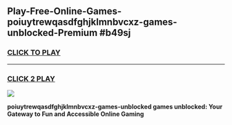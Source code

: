 
## Play-Free-Online-Games-poiuytrewqasdfghjklmnbvcxz-games-unblocked-Premium #b49sj
<h3>
<a href="https://premium.freeplayer.one?title=poiuytrewqasdfghjklmnbvcxz-games-unblocked&ref=8M">CLICK TO PLAY</a></h3>
<hr>

<h3>
<a href="https://premium.freeplayer.one?title=poiuytrewqasdfghjklmnbvcxz-games-unblocked&ref=8M">CLICK 2 PLAY</a>
  
</h3>

<a href="https://premium.freeplayer.one?title=poiuytrewqasdfghjklmnbvcxz-games-unblocked&ref=8M"><img src="https://clearcache.store/games.png"></a>


**poiuytrewqasdfghjklmnbvcxz-games-unblocked games unblocked: Your Gateway to Fun and Accessible Online Gaming**
